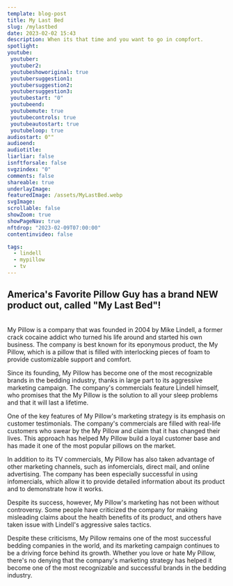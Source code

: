 ```yaml
---
template: blog-post
title: My Last Bed
slug: /mylastbed
date: 2023-02-02 15:43
description: When its that time and you want to go in compfort.
spotlight:
youtube:
 youtuber: 
 youtuber2: 
 youtubeshoworiginal: true
 youtubersuggestion1:
 youtubersuggestion2:
 youtubersuggestion3:
 youtubestart: "0"
 youtubeend: 
 youtubemute: true
 youtubecontrols: true
 youtubeautostart: true
 youtubeloop: true
audiostart: 0""
audioend: 
audiotitle: 
liarliar: false
isnftforsale: false
svgzindex: "0"
comments: false
shareable: true
underlayImage: 
featuredImage: /assets/MyLastBed.webp
svgImage:
scrollable: false
showZoom: true
showPageNav: true
nftdrop: "2023-02-09T07:00:00"
contentinvideo: false

tags:
  - lindell
  - mypillow
  - tv
---
```

## America's Favorite Pillow Guy has a brand NEW product out, called "My Last Bed"! 

<br />
<div style="text-align:left;">
My Pillow is a company that was founded in 2004 by Mike Lindell, a former crack cocaine addict who turned his life around and started his own business. The company is best known for its eponymous product, the My Pillow, which is a pillow that is filled with interlocking pieces of foam to provide customizable support and comfort.

Since its founding, My Pillow has become one of the most recognizable brands in the bedding industry, thanks in large part to its aggressive marketing campaign. The company's commercials feature Lindell himself, who promises that the My Pillow is the solution to all your sleep problems and that it will last a lifetime.

One of the key features of My Pillow's marketing strategy is its emphasis on customer testimonials. The company's commercials are filled with real-life customers who swear by the My Pillow and claim that it has changed their lives. This approach has helped My Pillow build a loyal customer base and has made it one of the most popular pillows on the market.

In addition to its TV commercials, My Pillow has also taken advantage of other marketing channels, such as infomercials, direct mail, and online advertising. The company has been especially successful in using infomercials, which allow it to provide detailed information about its product and to demonstrate how it works.

Despite its success, however, My Pillow's marketing has not been without controversy. Some people have criticized the company for making misleading claims about the health benefits of its product, and others have taken issue with Lindell's aggressive sales tactics.

Despite these criticisms, My Pillow remains one of the most successful bedding companies in the world, and its marketing campaign continues to be a driving force behind its growth. Whether you love or hate My Pillow, there's no denying that the company's marketing strategy has helped it become one of the most recognizable and successful brands in the bedding industry.


